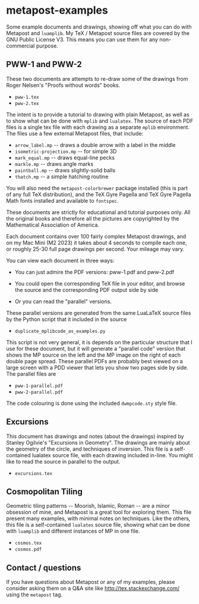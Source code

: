 # metapost-examples

Some example documents and drawings, showing off what you can do with Metapost and
`luamplib`.  My TeX / Metapost source files are covered by the GNU Public License V3.
This means you can use them for any non-commercial purpose.

## PWW-1 and PWW-2

These two documents are attempts to re-draw some of the drawings from Roger Nelsen's "Proofs
without words" books. 

- `pww-1.tex`
- `pww-2.tex`

The intent is to provide a tutorial to drawing with plain
Metapost, as well as to show what can be done with `mplib` and `lualatex`.  The
source of each PDF files is a single tex file with each drawing as a separate
`mplib` environment.  The files use a few external Metapost files, that include:

- `arrow_label.mp` -- draws a double arrow with a label in the middle
- `isometric-projection.mp` -- for simple 3D
- `mark_equal.mp` -- draws equal-line pecks
- `markle.mp` -- draws angle marks
- `paintball.mp` -- draws slightly-solid balls
- `thatch.mp` -- a simple hatching routine

You will also need the `metapost-colorbrewer` package installed (this is part of any
full TeX distribution), and the TeX Gyre Pagella and TeX Gyre Pagella Math fonts
installed and available to `fontspec`.

These documents are strictly for educational and tutorial purposes only.  All
the original books and therefore all the pictures are copyrighted by the
Mathematical Association of America.

Each document contains over 100 fairly complex Metapost drawings, and on my Mac Mini (M2 2023)
it takes about 4 seconds to compile each one, or roughly 25-30 full page drawings
per second.  Your mileage may vary. 

You can view each document in three ways:

- You can just admire the PDF versions: pww-1.pdf and pww-2.pdf

- You could open the corresponding TeX file in your editor, and browse 
  the source and the corresponding PDF output side by side

- Or you can read the "parallel" versions.  

These parallel versions are generated from the same LuaLaTeX source
files by the Python script that it included in the source

- `duplicate_mplibcode_as_examples.py`

This script is not very general, it is depends on the particular structure
that I use for these document, but it will generate a "parallel code" version
that shows the MP source on the left and the MP image on the right of each double page
spread.  These parallel PDFs are probably best viewed on a large screen
with a PDD viewer that lets you show two pages side by side.  The parallel files
are 

- `pww-1-parallel.pdf`
- `pww-2-parallel.pdf`

The code colouring is done using the included `dwmpcode.sty` style file.

## Excursions

This document has drawings and notes (about the drawings) inspired by Stanley
Ogilvie's "Excursions in Geometry".  The drawings are mainly about the geometry of
the circle, and techniques of inversion.  This file is a self-contained lualatex
source file, with each drawing included in-line.  You might like to read the source
in parallel to the output. 

- `excursions.tex`

## Cosmopolitan Tiling

Geometric tiling patterns -- Moorish, Islamic, Roman -- are a minor obsession of mine,
and Metapost is a great tool for exploring them.  This file present many examples, 
with minimal notes on techniques.  Like the others, this file is a self-contained 
`lualatex` source file, showing what can be done with `luamplib` and different
instances of MP in one file.

- `cosmos.tex`
- `cosmos.pdf`

## Contact / questions

If you have questions about Metapost or any of my examples, please consider asking
them on a Q&A site like http://tex.stackexchange.com/ using the `metapost` tag.
